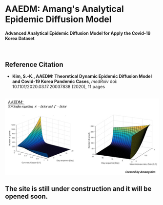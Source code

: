 # AAEDM: Amang's Analytical Epidemic Diffusion Model
#### Advanced Analytical Epidemic Diffusion Model for Apply the Covid-19 Korea Dataset

<br>


## Reference Citation
* **Kim, S.-K., AAEDM: Theoretical Dynamic Epidemic Diffusion Model and Covid-19 Korea Pandemic Cases**, *medRxiv* doi: 10.1101/2020.03.17.20037838 (2020), 11 pages
</br></br>




![-](https://github.com/amangkim/aaedm-covid19-kr/blob/master/AAEDM_GitHub_3D_Graphs_AMG.jpg)


## The site is still under construction and it will be opened soon.


